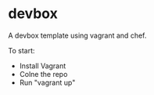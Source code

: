 devbox
======

A devbox template using vagrant and chef.

To start:
 * Install Vagrant
 * Colne the repo
 * Run "vagrant up"
